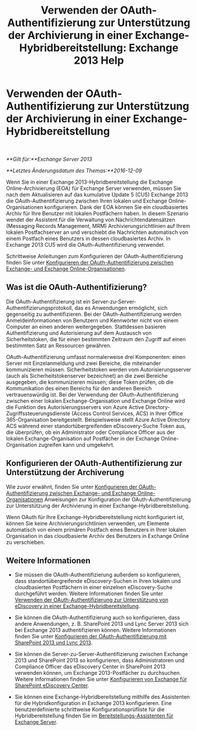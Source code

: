 ﻿---
title: 'Verwenden der OAuth-Authentifizierung zur Unterstützung der Archivierung in einer Exchange-Hybridbereitstellung: Exchange 2013 Help'
TOCTitle: Verwenden der OAuth-Authentifizierung zur Unterstützung der Archivierung in einer Exchange-Hybridbereitstellung
ms:assetid: deb882b1-1ae2-40f3-a71c-423fafe3d66a
ms:mtpsurl: https://technet.microsoft.com/de-de/library/Dn689104(v=EXCHG.150)
ms:contentKeyID: 62248371
ms.date: 04/24/2018
mtps_version: v=EXCHG.150
ms.translationtype: HT
---

# Verwenden der OAuth-Authentifizierung zur Unterstützung der Archivierung in einer Exchange-Hybridbereitstellung

 

_**Gilt für:**Exchange Server 2013_

_**Letztes Änderungsdatum des Themas:**2016-12-09_

Wenn Sie in einer Exchange 2013-Hybridbereitstellung die Exchange Online-Archivierung (EOA) für Exchange Server verwenden, müssen Sie nach dem Aktualisieren auf das kumulative Update 5 (CU5) Exchange 2013 die OAuth-Authentifizierung zwischen Ihren lokalen und Exchange Online-Organisationen konfigurieren. Dank der EOA können Sie ein cloudbasiertes Archiv für Ihre Benutzer mit lokalen Postfächern haben. In diesem Szenario wendet der Assistent für die Verwaltung von Nachrichtendatensätzen (Messaging Records Management, MRM) Archivierungsrichtlinien auf Ihrem lokalen Postfachserver an und verschiebt die Nachrichten automatisch von einem Postfach eines Benutzers in dessen cloudbasiertes Archiv. In Exchange 2013 CU5 wird die OAuth-Authentifizierung verwendet.

Schrittweise Anleitungen zum Konfigurieren der OAuth-Authentifizierung finden Sie unter [Konfigurieren der OAuth-Authentifizierung zwischen Exchange- und Exchange Online-Organisationen](configure-oauth-authentication-between-exchange-and-exchange-online-organizations-exchange-2013-help.md).

## Was ist die OAuth-Authentifizierung?

Die OAuth-Authentifizierung ist ein Server-zu-Server-Authentifizierungsprotokoll, das es Anwendungen ermöglicht, sich gegenseitig zu authentifizieren. Bei der OAuth-Authentifizierung werden Anmeldeinformationen von Benutzern und Kennwörter nicht von einem Computer an einen anderen weitergegeben. Stattdessen basieren Authentifizierung und Autorisierung auf dem Austausch von Sicherheitstoken, die für einen bestimmten Zeitraum den Zugriff auf einen bestimmten Satz an Ressourcen gewähren.

OAuth-Authentifizierung umfasst normalerweise drei Komponenten: einen Server mit Einzelanmeldung und zwei Bereiche, die miteinander kommunizieren müssen. Sicherheitstoken werden vom Autorisierungsserver (auch als Sicherheitstokenserver bezeichnet) an die zwei Bereiche ausgegeben, die kommunizieren müssen; diese Token prüfen, ob die Kommunikation des einen Bereichs für den anderen Bereich vertrauenswürdig ist. Bei der Verwendung der OAuth-Authentifizierung zwischen einer lokalen Exchange-Organisation und Exchange Online wird die Funktion des Autorisierungsservers von Azure Active Directory-Zugriffssteuerungsdienste (Access Control Services, ACS) in Ihrer Office 365-Organisation bereitgestellt. Beispielsweise stellt Azure Active Directory ACS während einer standortübergreifenden eDiscovery-Suche Token aus, die überprüfen, ob ein Administrator oder Compliance Officer aus der lokalen Exchange-Organisation auf Postfächer in der Exchange Online-Organisation zugreifen kann und umgekehrt.

## Konfigurieren der OAuth-Authentifizierung zur Unterstützung der Archiverung

Wie zuvor erwähnt, finden Sie unter [Konfigurieren der OAuth-Authentifizierung zwischen Exchange- und Exchange Online-Organisationen](configure-oauth-authentication-between-exchange-and-exchange-online-organizations-exchange-2013-help.md) Anweisungen zur Konfiguration der OAuth-Authentifizierung zur Unterstützung der Archivierung in einer Exchange-Hybridbereitstellung.

Wenn OAuth für Ihre Exchange-Hybridbereitstellung nicht konfiguriert ist, können Sie keine Archivierungsrichtlinien verwenden, um Elemente automatisch von einem primären Postfach eines Benutzers in Ihrer lokalen Organisation in das cloudbasierte Archiv des Benutzers in Exchange Online zu verschieben.

## Weitere Informationen

  - Sie müssen die OAuth-Authentifizierung außerdem so konfigurieren, dass standortübergreifende eDiscovery-Suchen in Ihren lokalen und cloudbasierten Postfächern in einer einzelnen eDiscovery-Suche durchgeführt werden. Weitere Informationen finden Sie unter [Verwenden der OAuth-Authentifizierung zur Unterstützung von eDiscovery in einer Exchange-Hybridbereitstellung](using-oauth-authentication-to-support-ediscovery-in-an-exchange-hybrid-deployment-exchange-2013-help.md).

  - Sie können die OAuth-Authentifizierung auch so konfigurieren, dass andere Anwendungen, z. B. SharePoint 2013 und Lync Server 2013 sich bei Exchange 2013 authentifizieren können. Weitere Informationen finden Sie unter [Konfigurieren der OAuth-Authentifizierung mit SharePoint 2013 und Lync 2013](configure-oauth-authentication-with-sharepoint-2013-and-lync-2013-exchange-2013-help.md).

  - Sie können die Server-zu-Server-Authentifizierung zwischen Exchange 2013 und SharePoint 2013 so konfigurieren, dass Administratoren und Compliance Officer das eDiscovery Center in SharePoint 2013 verwenden können, um Exchange 2013-Postfächer zu durchsuchen. Weitere Informationen finden Sie unter [Konfigurieren von Exchange für SharePoint eDiscovery Center](configure-exchange-for-sharepoint-ediscovery-center-exchange-2013-help.md).

  - Sie können eine Exchange-Hybridbereitstellung mithilfe des Assistenten für die Hybridkonfiguration in Exchange 2013 konfigurieren. Eine benutzerdefinierte schrittweise Konfigurationsprüfliste für die Hybridbereitstellung finden Sie im [Bereitstellungs-Assistenten für Exchange Server](https://go.microsoft.com/fwlink/p/?linkid=277105).

